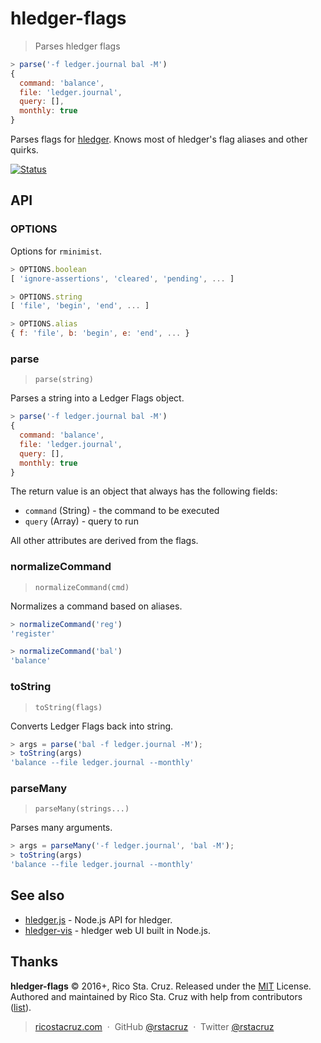 # hledger-flags

> Parses hledger flags

```js
> parse('-f ledger.journal bal -M')
{
  command: 'balance',
  file: 'ledger.journal',
  query: [],
  monthly: true
}
```

Parses flags for [hledger][]. Knows most of hledger's flag aliases and other quirks.

[![Status](https://travis-ci.org/rstacruz/hledger-flags.svg?branch=master)](https://travis-ci.org/rstacruz/hledger-flags "See test builds")

[hledger]: http://hledger.org/

## API

<!--api-->

### OPTIONS

Options for `rminimist`.

```js
> OPTIONS.boolean
[ 'ignore-assertions', 'cleared', 'pending', ... ]

> OPTIONS.string
[ 'file', 'begin', 'end', ... ]

> OPTIONS.alias
{ f: 'file', b: 'begin', e: 'end', ... }
```

### parse

> `parse(string)`

Parses a string into a Ledger Flags object.

```js
> parse('-f ledger.journal bal -M')
{
  command: 'balance',
  file: 'ledger.journal',
  query: [],
  monthly: true
}
```

The return value is an object that always has the following fields:

- `command` (String) - the command to be executed
- `query` (Array) - query to run

All other attributes are derived from the flags.

### normalizeCommand

> `normalizeCommand(cmd)`

Normalizes a command based on aliases.

```js
> normalizeCommand('reg')
'register'

> normalizeCommand('bal')
'balance'
```

### toString

> `toString(flags)`

Converts Ledger Flags back into string.

```js
> args = parse('bal -f ledger.journal -M');
> toString(args)
'balance --file ledger.journal --monthly'
```

### parseMany

> `parseMany(strings...)`

Parses many arguments.

```js
> args = parseMany('-f ledger.journal', 'bal -M');
> toString(args)
'balance --file ledger.journal --monthly'
```
<!--api:end-->

## See also

- [hledger.js](https://www.npmjs.com/package/hledger) - Node.js API for hledger.
- [hledger-vis](https://github.com/rstacruz/hledger-vis) - hledger web UI built in Node.js.

## Thanks

**hledger-flags** © 2016+, Rico Sta. Cruz. Released under the [MIT] License.<br>
Authored and maintained by Rico Sta. Cruz with help from contributors ([list][contributors]).

> [ricostacruz.com](http://ricostacruz.com) &nbsp;&middot;&nbsp;
> GitHub [@rstacruz](https://github.com/rstacruz) &nbsp;&middot;&nbsp;
> Twitter [@rstacruz](https://twitter.com/rstacruz)

[MIT]: http://mit-license.org/
[contributors]: http://github.com/rstacruz/hledger-flags/contributors
